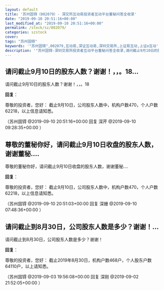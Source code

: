```yaml
---
layout: default
title: '苏州固锝（002079）- 深交所互动易投资者互动平台董秘问答全收录'
date: "2019-09-10 20:51:16+00:00"
last_modified_at: "2019-09-10 20:51:16+00:00"
permalink: /stock/sz/002079/
categories: szstock
cover: 
tags: "苏州固锝"
keywords: '"苏州固锝",002079,互动易,深证互动易,深圳交易所,上证易互动,上证e互动'
description: '"苏州固锝-深圳交易所投资者互动平台董秘问答全收录,请问截止9月10日的股东人数？谢谢！，，。18"'
---
```


## 请问截止9月10日的股东人数？谢谢！，，。18...

请问截止9月10日的股东人数？谢谢！，，。18

**回复**：

尊敬的投资者，您好：
  截止9月10日，公司股东人数中，机构户数470，个人户数62218，以上信息请知悉。 

（苏州固锝  @2019-09-10 20:51:16+00:00 回复 深芹  @2019-09-10 09:28:35+00:00 ）

## 尊敬的董秘你好，请问截止9月10日收盘的股东人数，谢谢董秘....

尊敬的董秘你好，请问截止9月10日收盘的股东人数，谢谢董秘....

**回复**：

尊敬的投资者，您好：
  截止9月10日，公司股东人数中，机构户数470，个人户数62218，以上信息请知悉。 

（苏州固锝  @2019-09-10 20:51:03+00:00 回复 深姗  @2019-09-10 07:48:36+00:00 ）

## 请问截止到8月30日，公司股东人数是多少？谢谢！...

请问截止到8月30日，公司股东人数是多少？谢谢！

**回复**：

尊敬的投资者，您好：
  截止2019年8月30日，机构户数468户，个人股东户数64110户，以上请知悉。 

（苏州固锝  @2019-09-03 19:56:08+00:00 回复 深刚  @2019-09-02 21:52:05+00:00 ）

